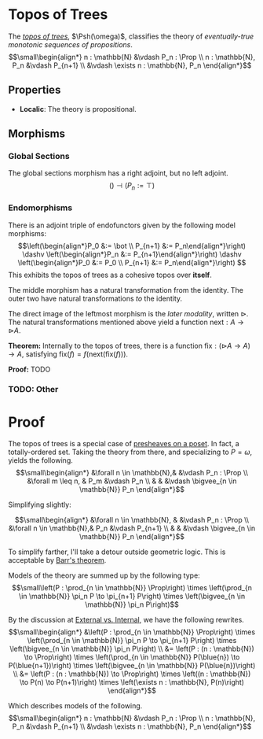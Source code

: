# Topos of Trees

The [*topos of trees*](https://ncatlab.org/nlab/show/topos+of+trees), $\Psh(\omega)$, classifies the theory of
*eventually-true monotonic sequences of propositions*.
$$\small\begin{align*}
       n : \mathbb{N}      &\vdash P_n : \Prop
    \\ n : \mathbb{N}, P_n &\vdash P_{n+1}
    \\                     &\vdash \exists n : \mathbb{N}, P_n
\end{align*}$$

## Properties

- **Localic**: The theory is propositional.

## Morphisms

### Global Sections

The global sections morphism has a right adjoint, but no left adjoint.
$$() \dashv
  (P_n := \top)
$$

### Endomorphisms

There is an adjoint triple of endofunctors given by the following model morphisms:
$$\left(\begin{align*}P_0 &:= \bot \\ P_{n+1} &:= P_n\end{align*}\right) \dashv
  \left(\begin{align*}P_n &:= P_{n+1}\end{align*}\right) \dashv
  \left(\begin{align*}P_0 &:= P_0 \\ P_{n+1} &:= P_n\end{align*}\right)
$$
This exhibits the topos of trees as a cohesive topos over **itself**.

The middle morphism has a natural transformation from the identity. The outer two have natural transformations *to* the identity.

The direct image of the leftmost morphism is the *later modality*, written $\triangleright$.
The natural transformations mentioned above yield a function $\mathrm{next} : A \to \triangleright A$.

**Theorem:** Internally to the topos of trees, there is a function $\mathrm{fix} : (\triangleright A \to A) \to A$, satisfying $\mathrm{fix}(f) = f(\mathrm{next}(\mathrm{fix}(f)))$.

**Proof:** TODO

### TODO: Other

# Proof

The topos of trees is a special case of [presheaves on a poset](./presheaf_poset.md). In fact, a totally-ordered set.
Taking the theory from there, and specializing to $P = \omega$, yields the following.
$$\small\begin{align*}
    &\forall n \in \mathbb{N},&     &\vdash P_n : \Prop
    \\ &\forall m \leq n,     & P_m &\vdash P_n
    \\ &                      &     &\vdash \bigvee_{n \in \mathbb{N}} P_n
\end{align*}$$

Simplifying slightly:

$$\small\begin{align*}
    &\forall n \in \mathbb{N},   &     &\vdash P_n : \Prop
    \\ &\forall n \in \mathbb{N},& P_n &\vdash P_{n+1}
    \\ &                         &     &\vdash \bigvee_{n \in \mathbb{N}} P_n
\end{align*}$$

To simplify farther, I'll take a detour outside geometric logic.
This is acceptable by [Barr's theorem](https://ncatlab.org/nlab/show/Barr%27s+theorem).

Models of the theory are summed up by the following type:
$$\small\left(P : \prod_{n \in \mathbb{N}} \Prop\right) \times \left(\prod_{n \in \mathbb{N}} \pi_n P \to \pi_{n+1} P\right) \times \left(\bigvee_{n \in \mathbb{N}} \pi_n P\right)$$

By the discussion at [External vs. Internal](../ext_int.md), we have the following rewrites.
$$\small\begin{align*}
    &\left(P : \prod_{n \in \mathbb{N}} \Prop\right) \times \left(\prod_{n \in \mathbb{N}} \pi_n P \to \pi_{n+1} P\right) \times \left(\bigvee_{n \in \mathbb{N}} \pi_n P\right)
    \\ &= \left(P : (n : \mathbb{N}) \to \Prop\right) \times \left(\prod_{n \in \mathbb{N}} P(\blue{n}) \to P(\blue{n+1})\right) \times \left(\bigvee_{n \in \mathbb{N}} P(\blue{n})\right)
    \\ &= \left(P : (n : \mathbb{N}) \to \Prop\right) \times \left((n : \mathbb{N}) \to P(n) \to P(n+1)\right) \times \left(\exists n : \mathbb{N}, P(n)\right)
\end{align*}$$

Which describes models of the following.
$$\small\begin{align*}
       n : \mathbb{N}      &\vdash P_n : \Prop
    \\ n : \mathbb{N}, P_n &\vdash P_{n+1}
    \\                     &\vdash \exists n : \mathbb{N}, P_n
\end{align*}$$

<!-- $P_n$, here, is an externally-indexed sequence. 